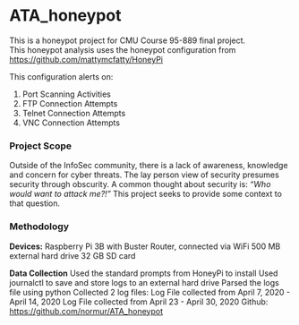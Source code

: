 # ATA_honeypot

This is a honeypot project for CMU Course 95-889 final project.  
This honeypot analysis uses the honeypot configuration from https://github.com/mattymcfatty/HoneyPi
  
This configuration alerts on: 
 1. Port Scanning Activities
 2. FTP Connection Attempts
 3. Telnet Connection Attempts
 4. VNC Connection Attempts
 
### Project Scope
Outside of the InfoSec community, there is a lack of awareness, knowledge and concern for cyber threats. The lay person view of security presumes security through obscurity. 
A common thought about security is:
*“Who would want to attack me?!”* 
This project seeks to provide some context to that question.
 
 ### Methodology
**Devices:** 
Raspberry Pi 3B with Buster 
Router, connected via WiFi
500 MB external hard drive
32 GB SD card

**Data Collection**
Used the standard prompts from HoneyPi to install
Used journalctl to save and store logs to an external hard drive 
Parsed the logs file using python
Collected 2 log files: 
Log File collected from April 7, 2020 - April 14, 2020
Log File collected from April 23 - April 30, 2020
Github: https://github.com/normur/ATA_honeypot

